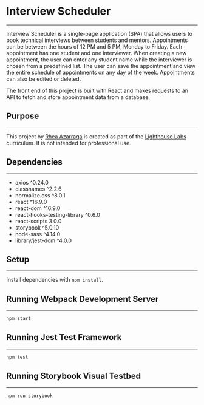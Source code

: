 # Interview Scheduler
---
Interview Scheduler is a single-page application (SPA) that allows users to book technical interviews between students and mentors. Appointments can be between the hours of 12 PM and 5 PM, Monday to Friday. Each appointment has one student and one interviewer. When creating a new appointment, the user can enter any student name while the interviewer is chosen from a predefined list. The user can save the appointment and view the entire schedule of appointments on any day of the week. Appointments can also be edited or deleted. 

The front end of this project is built with React and makes requests to an API to fetch and store appointment data from a database.

## Purpose
---
This project by [Rhea Azarraga](https://github.com/Rheaazarraga) is created as part of the [Lighthouse Labs](https://www.lighthouselabs.ca) curriculum. It is not intended for professional use. 

## Dependencies
---
- axios ^0.24.0
- classnames ^2.2.6
- normalize.css ^8.0.1
- react ^16.9.0
- react-dom ^16.9.0
- react-hooks-testing-library ^0.6.0
- react-scripts 3.0.0
- storybook ^5.0.10
- node-sass ^4.14.0
- library/jest-dom ^4.0.0

## Setup
---

Install dependencies with `npm install`.

## Running Webpack Development Server
---

```sh
npm start
```

## Running Jest Test Framework
---

```sh
npm test
```

## Running Storybook Visual Testbed
---

```sh
npm run storybook
```
